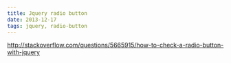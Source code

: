 ```yaml
---
title: Jquery radio button
date: 2013-12-17
tags: jquery, radio-button
---
```





<http://stackoverflow.com/questions/5665915/how-to-check-a-radio-button-with-jquery>
